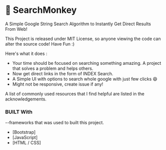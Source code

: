 # 🐒 SearchMonkey
A Simple Google String Search Algorithm to Instantly Get Direct Results From Web!

This Project is released under MIT License, so anyone viewing the code can alter the source code!
Have Fun :)

Here's what it does :
* Your time should be focused on searching something amazing. A project that solves a problem and helps others.
* Now get direct links in the form of INDEX Search.
* A Simple UI with options to search whole google with just few clicks :smile:
* Might not be responsive, create issue if any!

A list of commonly used resources that I find helpful are listed in the acknowledgements.

### BUILT With

 --frameworks that was used to built this project.
* [Bootstrap]
* [JavaScript]
* [HTML / CSS]



